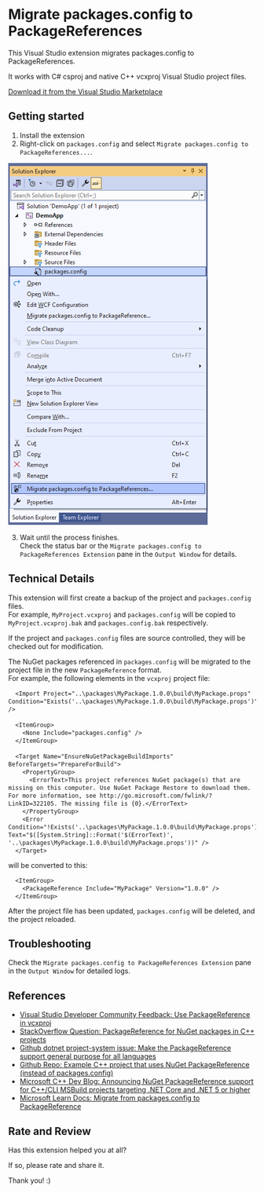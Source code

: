 # Migrate packages.config to PackageReferences

This Visual Studio extension migrates packages.config to PackageReferences.

It works with C# csproj and native C++ vcxproj Visual Studio project files.

[Download it from the Visual Studio Marketplace](https://marketplace.visualstudio.com/items?itemName=RamiAbughazaleh.MigratePackagesConfigToPackageReferencesExtension)

## Getting started

1. Install the extension
2. Right-click on `packages.config` and select `Migrate packages.config to PackageReferences...`.

![Preview](Preview.png)

3. Wait until the process finishes.  
  Check the status bar or the `Migrate packages.config to PackageReferences Extension` pane in the `Output Window` for details.


## Technical Details

This extension will first create a backup of the project and `packages.config` files.  
For example, `MyProject.vcxproj` and `packages.config` will be copied to `MyProject.vcxproj.bak` and `packages.config.bak` respectively.  

If the project and `packages.config` files are source controlled, they will be checked out for modification.  

The NuGet packages referenced in `packages.config` will be migrated to the project file in the new `PackageReference` format.  
For example, the following elements in the `vcxproj` project file:
```
  <Import Project="..\packages\MyPackage.1.0.0\build\MyPackage.props" Condition="Exists('..\packages\MyPackage.1.0.0\build\MyPackage.props')" />

  <ItemGroup>
    <None Include="packages.config" />
  </ItemGroup>

  <Target Name="EnsureNuGetPackageBuildImports" BeforeTargets="PrepareForBuild">
    <PropertyGroup>
      <ErrorText>This project references NuGet package(s) that are missing on this computer. Use NuGet Package Restore to download them.  For more information, see http://go.microsoft.com/fwlink/?LinkID=322105. The missing file is {0}.</ErrorText>
    </PropertyGroup>
    <Error Condition="!Exists('..\packages\MyPackage.1.0.0\build\MyPackage.props')" Text="$([System.String]::Format('$(ErrorText)', '..\packages\MyPackage.1.0.0\build\MyPackage.props'))" />
  </Target>
```

will be converted to this:
```
  <ItemGroup>
    <PackageReference Include="MyPackage" Version="1.0.0" />
  </ItemGroup>
```


After the project file has been updated, `packages.config` will be deleted, and the project reloaded.


## Troubleshooting

Check the `Migrate packages.config to PackageReferences Extension` pane in the `Output Window` for detailed logs.

## References

- [Visual Studio Developer Community Feedback: Use PackageReference in vcxproj](https://developercommunity.visualstudio.com/t/Use-PackageReference-in-vcxproj/351636)  
- [StackOverflow Question: PackageReference for NuGet packages in C++ projects](https://stackoverflow.com/q/50599104/90287)  
- [Github dotnet project-system issue: Make the PackageReference support general purpose for all languages](https://github.com/dotnet/project-system/issues/2491)  
- [Github Repo: Example C++ project that uses NuGet PackageReference (instead of packages.config)](https://github.com/japj/CppWithNuGetPackageReference)  
- [Microsoft C++ Dev Blog: Announcing NuGet PackageReference support for C++/CLI MSBuild projects targeting .NET Core and .NET 5 or higher](https://devblogs.microsoft.com/cppblog/announcing-nuget-packagereference-support-for-c-cli-msbuild-projects-targeting-net-core/)  
- [Microsoft Learn Docs: Migrate from packages.config to PackageReference](https://learn.microsoft.com/en-us/nuget/consume-packages/migrate-packages-config-to-package-reference)  

## Rate and Review

Has this extension helped you at all?

If so, please rate and share it.

Thank you! :)